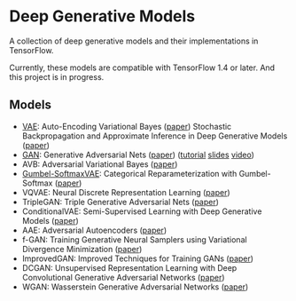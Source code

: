 # Deep Generative Models
A collection of deep generative models and their implementations in TensorFlow.

Currently, these models are compatible with TensorFlow 1.4 or later. And this project is in progress.
## Models
* [VAE](VAE): Auto-Encoding Variational Bayes ([paper](https://arxiv.org/abs/1312.6114))
  Stochastic Backpropagation and Approximate Inference in Deep Generative Models ([paper](https://arxiv.org/abs/1401.4082))
* [GAN](GAN): Generative Adversarial Nets ([paper](https://arxiv.org/abs/1406.2661)) ([tutorial](https://arxiv.org/abs/1701.00160) [slides](https://media.nips.cc/Conferences/2016/Slides/6202-Slides.pdf) [video](https://channel9.msdn.com/Events/Neural-Information-Processing-Systems-Conference/Neural-Information-Processing-Systems-Conference-NIPS-2016/Generative-Adversarial-Networks))
* AVB: Adversarial Variational Bayes ([paper](https://arxiv.org/abs/1701.04722))
* [Gumbel-SoftmaxVAE](Gumbel-SoftmaxVAE): Categorical Reparameterization with Gumbel-Softmax ([paper](https://arxiv.org/abs/1611.01144))
* VQVAE: Neural Discrete Representation Learning ([paper](https://arxiv.org/abs/1711.00937))
* TripleGAN: Triple Generative Adversarial Nets ([paper](https://arxiv.org/abs/1703.02291))
* ConditionalVAE: Semi-Supervised Learning with Deep Generative Models ([paper](https://arxiv.org/abs/1406.5298))
* AAE: Adversarial Autoencoders ([paper](https://arxiv.org/abs/1511.05644))
* f-GAN: Training Generative Neural Samplers using Variational Divergence Minimization ([paper](https://arxiv.org/abs/1606.00709))
* ImprovedGAN: Improved Techniques for Training GANs ([paper](https://arxiv.org/abs/1606.03498))
* DCGAN: Unsupervised Representation Learning with Deep Convolutional Generative Adversarial Networks ([paper](https://arxiv.org/abs/1511.06434))
* WGAN: Wasserstein Generative Adversarial Networks ([paper](http://proceedings.mlr.press/v70/arjovsky17a.html))







